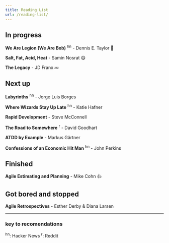 ```yaml
---
title: Reading List
url: /reading-list/
---
```



## In progress

**We Are Legion (We Are Bob)** <sup>hn</sup> - Dennis E. Taylor :rofl:

**Salt, Fat, Acid, Heat** - Samin Nosrat :yum:

**The Legacy** - JD Franx :zzz:


## Next up

**Labyrinths** <sup>hn</sup> - Jorge Luis Borges

**Where Wizards Stay Up Late** <sup>hn</sup> - Katie Hafner

**Rapid Development** - Steve McConnell

**The Road to Somewhere** <sup>r</sup> - David Goodhart

**ATDD by Example** - Markus Gärtner

**Confessions of an Economic Hit Man** <sup>hn</sup> - John Perkins

## Finished

**Agile Estimating and Planning** - Mike Cohn :thumbsup:

## Got bored and stopped

**Agile Retrospectives** - Esther Derby &amp; Diana Larsen

<hr />

### key to recomendations

<sup>hn</sup>: Hacker News
<sup>r</sup>: Reddit 
